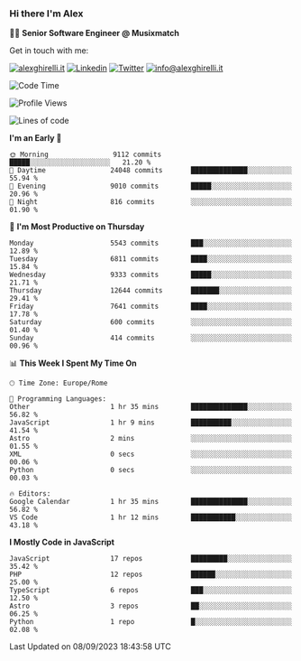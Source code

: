 ### Hi there I'm Alex

👨‍💻 __Senior Software Engineer @ Musixmatch__

Get in touch with me:

[![alexghirelli.it](https://img.shields.io/static/v1?label=1gh.dev&message=%20&color=red&logo=&style=flat-square&logoColor=white)](https://1gh.dev/)
[![Linkedin](https://img.shields.io/static/v1?label=Linkedin&message=%20&color=blue&logo=Linkedin&style=flat-square&logoColor=white)](https://linkedin.com/in/alexghirelli)
[![Twitter](https://img.shields.io/static/v1?label=Twitter&message=%20&color=blue&logo=Twitter&style=flat-square&logoColor=white)](https://twitter.com/alexGhirelli)
[![info@alexghirelli.it](https://img.shields.io/static/v1?label=info@alexghirelli.it&message=%20&color=red&logo=gmail&style=flat-square&logoColor=white)](mailto:info@alexghirelli.it)

<!--START_SECTION:waka-->
![Code Time](http://img.shields.io/badge/Code%20Time-7%2C546%20hrs%2023%20mins-blue)

![Profile Views](http://img.shields.io/badge/Profile%20Views-0-blue)

![Lines of code](https://img.shields.io/badge/From%20Hello%20World%20I%27ve%20Written-117.2%20million%20lines%20of%20code-blue)

**I'm an Early 🐤** 

```text
🌞 Morning                9112 commits        █████░░░░░░░░░░░░░░░░░░░░   21.20 % 
🌆 Daytime                24048 commits       ██████████████░░░░░░░░░░░   55.94 % 
🌃 Evening                9010 commits        █████░░░░░░░░░░░░░░░░░░░░   20.96 % 
🌙 Night                  816 commits         ░░░░░░░░░░░░░░░░░░░░░░░░░   01.90 % 
```
📅 **I'm Most Productive on Thursday** 

```text
Monday                   5543 commits        ███░░░░░░░░░░░░░░░░░░░░░░   12.89 % 
Tuesday                  6811 commits        ████░░░░░░░░░░░░░░░░░░░░░   15.84 % 
Wednesday                9333 commits        █████░░░░░░░░░░░░░░░░░░░░   21.71 % 
Thursday                 12644 commits       ███████░░░░░░░░░░░░░░░░░░   29.41 % 
Friday                   7641 commits        ████░░░░░░░░░░░░░░░░░░░░░   17.78 % 
Saturday                 600 commits         ░░░░░░░░░░░░░░░░░░░░░░░░░   01.40 % 
Sunday                   414 commits         ░░░░░░░░░░░░░░░░░░░░░░░░░   00.96 % 
```


📊 **This Week I Spent My Time On** 

```text
🕑︎ Time Zone: Europe/Rome

💬 Programming Languages: 
Other                    1 hr 35 mins        ██████████████░░░░░░░░░░░   56.82 % 
JavaScript               1 hr 9 mins         ██████████░░░░░░░░░░░░░░░   41.54 % 
Astro                    2 mins              ░░░░░░░░░░░░░░░░░░░░░░░░░   01.55 % 
XML                      0 secs              ░░░░░░░░░░░░░░░░░░░░░░░░░   00.06 % 
Python                   0 secs              ░░░░░░░░░░░░░░░░░░░░░░░░░   00.03 % 

🔥 Editors: 
Google Calendar          1 hr 35 mins        ██████████████░░░░░░░░░░░   56.82 % 
VS Code                  1 hr 12 mins        ███████████░░░░░░░░░░░░░░   43.18 % 
```

**I Mostly Code in JavaScript** 

```text
JavaScript               17 repos            █████████░░░░░░░░░░░░░░░░   35.42 % 
PHP                      12 repos            ██████░░░░░░░░░░░░░░░░░░░   25.00 % 
TypeScript               6 repos             ███░░░░░░░░░░░░░░░░░░░░░░   12.50 % 
Astro                    3 repos             ██░░░░░░░░░░░░░░░░░░░░░░░   06.25 % 
Python                   1 repo              █░░░░░░░░░░░░░░░░░░░░░░░░   02.08 % 
```




 Last Updated on 08/09/2023 18:43:58 UTC
<!--END_SECTION:waka-->
